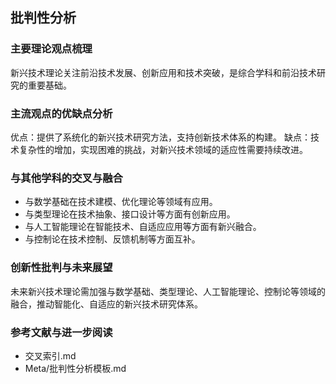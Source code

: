 ## 批判性分析

### 主要理论观点梳理
新兴技术理论关注前沿技术发展、创新应用和技术突破，是综合学科和前沿技术研究的重要基础。

### 主流观点的优缺点分析
优点：提供了系统化的新兴技术研究方法，支持创新技术体系的构建。
缺点：技术复杂性的增加，实现困难的挑战，对新兴技术领域的适应性需要持续改进。

### 与其他学科的交叉与融合
- 与数学基础在技术建模、优化理论等领域有应用。
- 与类型理论在技术抽象、接口设计等方面有创新应用。
- 与人工智能理论在智能技术、自适应应用等方面有新兴融合。
- 与控制论在技术控制、反馈机制等方面互补。

### 创新性批判与未来展望
未来新兴技术理论需加强与数学基础、类型理论、人工智能理论、控制论等领域的融合，推动智能化、自适应的新兴技术研究体系。

### 参考文献与进一步阅读
- 交叉索引.md
- Meta/批判性分析模板.md 